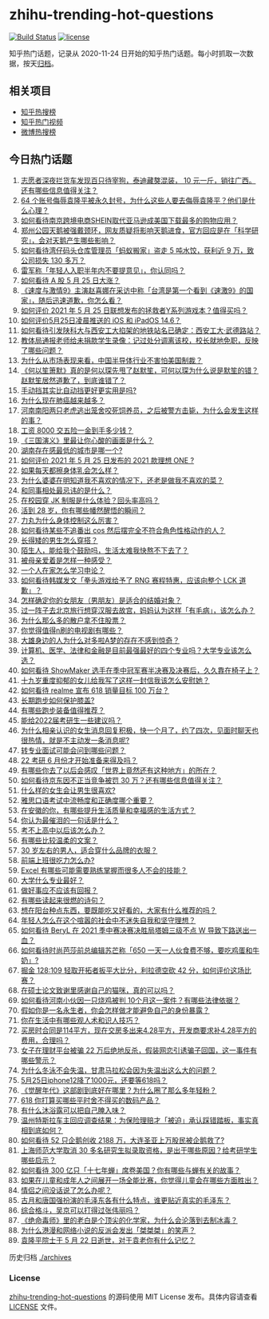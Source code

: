 # zhihu-trending-hot-questions

[![Build Status](https://github.com/justjavac/zhihu-trending-hot-questions/workflows/ci/badge.svg?branch=master)](https://github.com/justjavac/zhihu-trending-hot-questions/actions)
[![license](https://img.shields.io/github/license/justjavac/zhihu-trending-hot-questions)](https://github.com/justjavac/zhihu-trending-hot-questions/blob/master/LICENSE)

知乎热门话题，记录从 2020-11-24 日开始的知乎热门话题。每小时抓取一次数据，按天[归档](./archives)。

## 相关项目

- [知乎热搜榜](https://github.com/justjavac/zhihu-trending-top-search)
- [知乎热门视频](https://github.com/justjavac/zhihu-trending-hot-video)
- [微博热搜榜](https://github.com/justjavac/weibo-trending-hot-search)

## 今日热门话题

<!-- BEGIN -->
<!-- 最后更新时间 Wed May 26 2021 08:24:51 GMT+0800 (China Standard Time) -->

1. [志愿者深夜拦货车发现百只待宰狗，泰迪藏獒混装， 10
   元一斤，销往广西。还有哪些信息值得关注？](https://www.zhihu.com/question/461282064)
2. [64
   个账号侮辱袁隆平被永久封号，为什么这些人要去侮辱袁隆平？他们是什么心理？](https://www.zhihu.com/question/461316765)
3. [如何看待南京跨境电商SHEIN取代亚马逊成美国下载最多的购物应用？](https://www.zhihu.com/question/461229919)
4. [郑州公园天鹅被强戴颈环，网友质疑将影响天鹅进食，官方回应是在「科学研究」，会对天鹅产生哪些影响？](https://www.zhihu.com/question/461338939)
5. [如何看待湾仔码头仓库管理员「蚂蚁搬家」盗走 5 吨水饺，获利近 9 万，致公司损失 130
   多万？](https://www.zhihu.com/question/461183162)
6. [雷军称「年轻人入职半年内不要提意见」，你认同吗？](https://www.zhihu.com/question/461347400)
7. [如何看待 A 股 5 月 25 日大涨？](https://www.zhihu.com/question/461315219)
8. [《速度与激情9》主演赵喜娜在采访中称「台湾是第一个看到《速激9》的国家」，随后迅速道歉，你怎么看？](https://www.zhihu.com/question/461250975)
9. [如何评价 2021 年 5 月 25
   日联想发布的拯救者Y系列游戏本？值得买吗？](https://www.zhihu.com/question/461301869)
10. [如何评价5月25日凌晨推送的 iOS 和 iPadOS
    14.6？](https://www.zhihu.com/question/461255795)
11. [如何看待引发陕科大与西安工大掐架的地铁站名已确定：西安工大·武德路站？](https://www.zhihu.com/question/461160602)
12. [教体局通报老师给未捐款学生录像：记过处分调离该校，校长就地免职，反映了哪些问题？](https://www.zhihu.com/question/460650421)
13. [为什么从市场表现来看，中国半导体行业不害怕美国制裁？](https://www.zhihu.com/question/459925498)
14. [《何以笙箫默》真的是何以琛先甩了赵默笙，可何以琛为什么说是默笙的错？赵默笙居然道歉了，到底谁错了？](https://www.zhihu.com/question/267577676)
15. [手动挡其实比自动挡更好更实用是吗?](https://www.zhihu.com/question/452653431)
16. [为什么现在肺癌越来越多？](https://www.zhihu.com/question/454025025)
17. [河南南阳两只老虎逃出笼舍咬死饲养员，之后被警方击毙，为什么会发生这样的事？](https://www.zhihu.com/question/461359417)
18. [工资 8000 交五险一金到手多少钱？](https://www.zhihu.com/question/372675379)
19. [《三国演义》里最让你心酸的画面是什么？](https://www.zhihu.com/question/459544298)
20. [湖南存在感最低的城市是哪一个?](https://www.zhihu.com/question/386810766)
21. [如何评价 2021 年 5 月 25 日发布的 2021 款理想 ONE
    ?](https://www.zhihu.com/question/460556386)
22. [如果每天都擦身体乳会怎么样？](https://www.zhihu.com/question/282225899)
23. [为什么婆婆在明知道我不喜欢的情况下，还老是做我不喜欢的菜？](https://www.zhihu.com/question/455272913)
24. [和同事相处最忌讳的是什么？](https://www.zhihu.com/question/294492493)
25. [在校园穿 JK 制服是什么体验？回头率高吗？](https://www.zhihu.com/question/294151930)
26. [活到 28 岁，你有哪些幡然醒悟的瞬间？](https://www.zhihu.com/question/461293445)
27. [力丸为什么身体控制这么厉害？](https://www.zhihu.com/question/461231751)
28. [如何看待某些不追番出 cos 然后摆完全不符合角色性格动作的人？](https://www.zhihu.com/question/459918581)
29. [长得矮的男生怎么穿搭？](https://www.zhihu.com/question/265389130)
30. [陌生人，能给我个鼓励吗，生活太难我快熬不下去了？](https://www.zhihu.com/question/460942186)
31. [被母亲爱着是怎样一种感受？](https://www.zhihu.com/question/36436131)
32. [一个人在家怎么学习申论？](https://www.zhihu.com/question/370238097)
33. [如何看待韩媒发文「拳头游戏给予了 RNG 赛程特惠，应该向整个 LCK
    道歉」？](https://www.zhihu.com/question/461315452)
34. [怎样确定你的女朋友（男朋友）是适合的结婚对象？](https://www.zhihu.com/question/21778422)
35. [过一阵子去北京旅行想穿汉服去故宫，妈妈认为这样「有毛病」，该怎么办？](https://www.zhihu.com/question/456328349)
36. [为什么那么多的散户拿不住股票？](https://www.zhihu.com/question/454430837)
37. [你觉得值得n刷的电视剧有哪些？](https://www.zhihu.com/question/379644335)
38. [大雄身边的人为什么对多啦A梦的存在不感到惊奇？](https://www.zhihu.com/question/284594524)
39. [计算机、医学、法律和金融是目前最强最好的四个专业吗？大学专业该怎么选？](https://www.zhihu.com/question/458947942)
40. [如何看待 ShowMaker
    选手在季中冠军赛半决赛及决赛后，久久靠在椅子上？](https://www.zhihu.com/question/460956969)
41. [十九岁重度抑郁的女儿给我写了这样一封信我该怎么安慰她？](https://www.zhihu.com/question/460881487)
42. [如何看待 realme 宣布 618 销量目标 100 万台？](https://www.zhihu.com/question/461316568)
43. [长期跑步如何保护膝盖?](https://www.zhihu.com/question/385600001)
44. [有哪些跑步装备值得推荐？](https://www.zhihu.com/question/21790313)
45. [能给2022届考研生一些建议吗？](https://www.zhihu.com/question/434868085)
46. [为什么相亲认识的女生消息回复积极，快一个月了，约了四次，见面时聊天也很热情，就是不主动发一条消息呢?](https://www.zhihu.com/question/460678480)
47. [转专业面试可能会问到哪些问题？](https://www.zhihu.com/question/32287569)
48. [22 考研 6 月份才开始准备来得及吗？](https://www.zhihu.com/question/460617096)
49. [有哪些你去了以后会感叹「世界上竟然还有这种地方」的所在？](https://www.zhihu.com/question/42088685)
50. [如何看待京东因不正当竞争被罚 30 万？还有哪些信息值得关注？](https://www.zhihu.com/question/461142444)
51. [什么样的女生会让男生很喜欢?](https://www.zhihu.com/question/375563536)
52. [雅思口语考试中流畅度和正确度哪个重要？](https://www.zhihu.com/question/41099771)
53. [在安徽的你，有哪些提升生活质量和幸福感的生活方式？](https://www.zhihu.com/question/460182342)
54. [你认为最催泪的一句话是什么？](https://www.zhihu.com/question/428747344)
55. [考不上高中以后该怎么办？](https://www.zhihu.com/question/447628478)
56. [有哪些比较温柔的文案？](https://www.zhihu.com/question/400419121)
57. [30 岁左右的男人，适合穿什么品牌的衣服？](https://www.zhihu.com/question/317625716)
58. [前端上班很吃力怎么办?](https://www.zhihu.com/question/458055934)
59. [Excel 有哪些可能需要熟练掌握而很多人不会的技能？](https://www.zhihu.com/question/21758700)
60. [大学什么专业最好？](https://www.zhihu.com/question/309589722)
61. [做好事应不应该有回报？](https://www.zhihu.com/question/324276814)
62. [有哪些读起来很燃的诗句？](https://www.zhihu.com/question/452583924)
63. [想在阳台种点东西，要既能吃又好看的，大家有什么推荐的吗？](https://www.zhihu.com/question/460313478)
64. [年轻人怎么在这个喧嚣的社会中不迷失自我和坚守理想？](https://www.zhihu.com/question/26557967)
65. [如何看待 BeryL 在 2021 季中赛决赛决胜局塔姆三级不点 W
    导致下路送出一血？](https://www.zhihu.com/question/461134288)
66. [如何看待时尚芭莎前总编辑苏芒称「650
    一天一人伙食费不够，要吃鸡蛋和牛奶」?](https://www.zhihu.com/question/461057693)
67. [掘金 128:109 轻取开拓者扳平大比分，利拉德空砍 42
    分，如何评价这场比赛？](https://www.zhihu.com/question/461274276)
68. [在硕士论文致谢里感谢自己的猫咪，真的可以吗？](https://www.zhihu.com/question/461220227)
69. [如何看待河南小伙因一只烧鸡被判
    10个月这一案件？有哪些法律依据？](https://www.zhihu.com/question/460929448)
70. [假如你是一名永生者，你会怎样做才能避免自己的身份暴露？](https://www.zhihu.com/question/438453657)
71. [你在生活中有哪些观人术和识人技巧？](https://www.zhihu.com/question/23561870)
72. [买房时合同是114平方，现在交房多出来4.28平方，开发商要求补4.28平方的费用，合理吗？](https://www.zhihu.com/question/460780593)
73. [女子在理财平台被骗 22
    万后绝地反杀，假装网恋引诱骗子回国，这一事件有哪些警示？](https://www.zhihu.com/question/461157072)
74. [为什么冬泳不会失温，甘肃马拉松会因为失温出这么大的问题？](https://www.zhihu.com/question/460950129)
75. [5月25日iphone12降了1000元，还要等618吗？](https://www.zhihu.com/question/461245434)
76. [《觉醒年代》这部剧到底好在哪里？为什么圈了那么多年轻粉？](https://www.zhihu.com/question/459410613)
77. [618 你打算买哪些平时舍不得买的数码产品？](https://www.zhihu.com/question/399994145)
78. [有什么沐浴露可以把自己腌入味？](https://www.zhihu.com/question/48929487)
79. [温州特斯拉车主回应调查结果：为保险理赔才「被迫」承认踩错踏板，事实真相到底如何？](https://www.zhihu.com/question/461186429)
80. [如何看待 52 只企鹅创收 2188
    万，大连圣亚上万股民被企鹅救了?](https://www.zhihu.com/question/460735226)
81. [上海师范大学取消 30
    多名研究生拟录取资格，是出于哪些原因？给考研学生哪些启示？](https://www.zhihu.com/question/461141160)
82. [如何看待 300
    亿只「十七年蝉」席卷美国？你有哪些与蝉有关的故事？](https://www.zhihu.com/question/461290050)
83. [如果在儿童和成年人之间展开一场全能比赛，你觉得儿童会在哪些方面胜出？](https://www.zhihu.com/question/459854374)
84. [情侣之间没话说了怎么办呢？](https://www.zhihu.com/question/348132267)
85. [古月和唐国强扮演的毛泽东各有什么特点，谁更贴近真实的毛泽东？](https://www.zhihu.com/question/36988226)
86. [综合格斗，吴京可以打得过张伟丽吗？](https://www.zhihu.com/question/423787485)
87. [《绝命毒师》里的老白是个顶尖的化学家，为什么会沦落到去制冰毒？](https://www.zhihu.com/question/25830031)
88. [为什么港漫和网络小说的反派会发出「桀桀桀」的笑声？](https://www.zhihu.com/question/318052604)
89. [袁隆平院士于 5 月 22 日逝世，对于袁老你有什么记忆？](https://www.zhihu.com/question/460807345)

<!-- END -->

历史归档 [./archives](./archives)

### License

[zhihu-trending-hot-questions](https://github.com/justjavac/zhihu-trending-hot-questions)
的源码使用 MIT License 发布。具体内容请查看 [LICENSE](./LICENSE) 文件。
